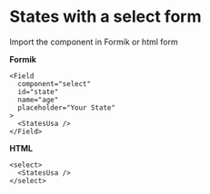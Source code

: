 # States with a select form
Import the component in Formik or html form

**Formik**
``` 
<Field
  component="select"
  id="state"
  name="age"
  placeholder="Your State"
>
  <StatesUsa />
</Field>
```
**HTML**
```**
<select>
  <StatesUsa />
</select>
```
